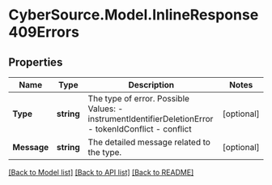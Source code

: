 # CyberSource.Model.InlineResponse409Errors
## Properties

Name | Type | Description | Notes
------------ | ------------- | ------------- | -------------
**Type** | **string** | The type of error.  Possible Values:   - instrumentIdentifierDeletionError   - tokenIdConflict   - conflict  | [optional] 
**Message** | **string** | The detailed message related to the type. | [optional] 

[[Back to Model list]](../README.md#documentation-for-models) [[Back to API list]](../README.md#documentation-for-api-endpoints) [[Back to README]](../README.md)

